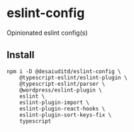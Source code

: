 # eslint-config
Opinionated eslint config(s)

## Install

```
npm i -D @desaiuditd/eslint-config \
	@typescript-eslint/eslint-plugin \
	@typescript-eslint/parser \
	@wordpress/eslint-plugin \
	eslint \
	eslint-plugin-import \
	eslint-plugin-react-hooks \
	eslint-plugin-sort-keys-fix \
	typescript
```
